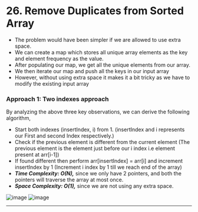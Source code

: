 # 26. Remove Duplicates from Sorted Array


- The problem would have been simpler if we are allowed to use extra space.
- We can create a map which stores all unique array elements as the key and element frequency as the value.
- After populating our map, we get all the unique elements from our array.
- We then iterate our map and push all the keys in our input array
- However, without using extra space it makes it a bit tricky as we have to modify the existing input array

### Approach 1: Two indexes approach

By analyzing the above three key observations, we can derive the following algorithm,

- Start both indexes (insertIndex, i) from 1. (insertIndex and i represents our First and second Index respectively.)
- Check if the previous element is different from the current element (The previous element is the element just before our i index i.e element present at arr[i-1])
- If found different then perform arr[insertIndex] = arr[i] and increment insertIndex by 1 (Increment i index by 1 till we reach end of the array)
- ***Time Complexity: O(N),*** since we only have 2 pointers, and both the pointers will traverse the array at most once.
- ***Space Complexity: O(1),*** since we are not using any extra space.

![image](https://github.com/Nikhilpra17/Leetcode-/assets/97670140/34fa20cd-0ad3-40d9-bf69-3da4adf3df00)
![image](https://github.com/Nikhilpra17/Leetcode-/assets/97670140/51110f3f-b9c1-4697-b6b0-0c3b5ab63d31)



___
